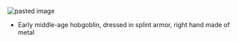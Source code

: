 
![pasted image](https://i.imgur.com/P2ODJxY.png)

- Early middle-age hobgoblin, dressed in splint armor, right hand made of metal